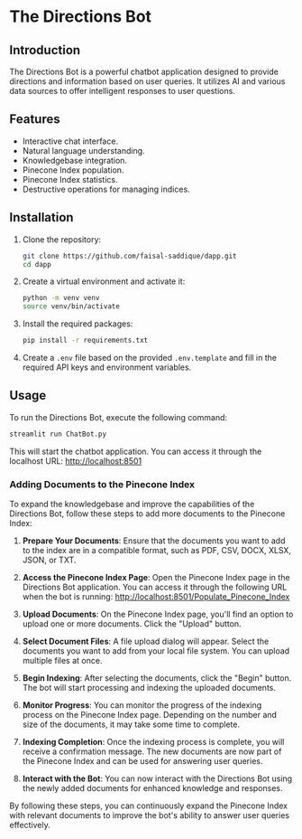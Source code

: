 # The Directions Bot

## Introduction

The Directions Bot is a powerful chatbot application designed to provide directions and information based on user queries. It utilizes AI and various data sources to offer intelligent responses to user questions.

## Features

- Interactive chat interface.
- Natural language understanding.
- Knowledgebase integration.
- Pinecone Index population.
- Pinecone Index statistics.
- Destructive operations for managing indices.

## Installation

1. Clone the repository:
   ```bash
   git clone https://github.com/faisal-saddique/dapp.git
   cd dapp
   ```

2. Create a virtual environment and activate it:
   ```bash
   python -m venv venv
   source venv/bin/activate
   ```

3. Install the required packages:
   ```bash
   pip install -r requirements.txt
   ```

4. Create a `.env` file based on the provided `.env.template` and fill in the required API keys and environment variables.

## Usage

To run the Directions Bot, execute the following command:

```bash
streamlit run ChatBot.py
```

This will start the chatbot application. You can access it through the localhost URL: [http://localhost:8501](http://localhost:8501)

### Adding Documents to the Pinecone Index

To expand the knowledgebase and improve the capabilities of the Directions Bot, follow these steps to add more documents to the Pinecone Index:

1. **Prepare Your Documents**: Ensure that the documents you want to add to the index are in a compatible format, such as PDF, CSV, DOCX, XLSX, JSON, or TXT.

2. **Access the Pinecone Index Page**: Open the Pinecone Index page in the Directions Bot application. You can access it through the following URL when the bot is running: [http://localhost:8501/Populate_Pinecone_Index](http://localhost:8501/Populate_Pinecone_Index) 

3. **Upload Documents**: On the Pinecone Index page, you'll find an option to upload one or more documents. Click the "Upload" button.

4. **Select Document Files**: A file upload dialog will appear. Select the documents you want to add from your local file system. You can upload multiple files at once.

5. **Begin Indexing**: After selecting the documents, click the "Begin" button. The bot will start processing and indexing the uploaded documents.

6. **Monitor Progress**: You can monitor the progress of the indexing process on the Pinecone Index page. Depending on the number and size of the documents, it may take some time to complete.

7. **Indexing Completion**: Once the indexing process is complete, you will receive a confirmation message. The new documents are now part of the Pinecone Index and can be used for answering user queries.

8. **Interact with the Bot**: You can now interact with the Directions Bot using the newly added documents for enhanced knowledge and responses.

By following these steps, you can continuously expand the Pinecone Index with relevant documents to improve the bot's ability to answer user queries effectively.